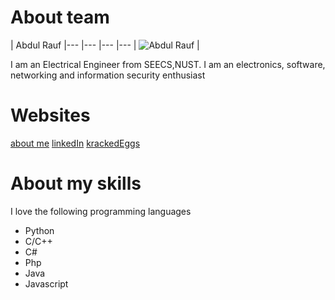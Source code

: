 About team
===========================

| Abdul Rauf 
|--- |--- |--- |---
| ![Abdul Rauf](https://media.licdn.com/mpr/mpr/shrink_500_500/p/1/005/019/207/2205b0c.jpg) | 

I am an Electrical Engineer from SEECS,NUST. I am an electronics, software, networking and information security enthusiast

Websites
=======
[about me](http://armujahid.me)
[linkedIn](http://pk.linkedin.com/in/armujahid/)
[krackedEggs](http://krackedeggs.org)

About my skills
=======
I love the following programming languages

- Python
- C/C++
- C#
- Php
- Java
- Javascript
